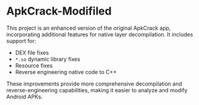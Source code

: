 # ApkCrack-Modifiled
This project is an enhanced version of the original ApkCrack app, incorporating additional features for native layer decompilation. It includes support for:

- DEX file fixes
- `*.so` dynamic library fixes
- Resource fixes
- Reverse engineering native code to C++

These improvements provide more comprehensive decompilation and reverse-engineering capabilities, making it easier to analyze and modify Android APKs.
